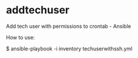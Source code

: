 # addtechuser
Add tech user with permissions to crontab - Ansible

How to use:

$ ansible-playbook -i inventory techuserwithssh.yml
